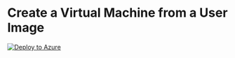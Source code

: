 <H1>Create a Virtual Machine from a User Image</H1>

[![Deploy to Azure](http://azuredeploy.net/deploybutton.png)](https://portal.azure.com/microsoft.template/uri/)
